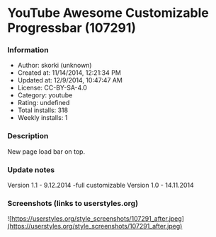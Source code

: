 # YouTube Awesome Customizable Progressbar (107291)

### Information
- Author: skorki (unknown)
- Created at: 11/14/2014, 12:21:34 PM
- Updated at: 12/9/2014, 10:47:47 AM
- License: CC-BY-SA-4.0
- Category: youtube
- Rating: undefined
- Total installs: 318
- Weekly installs: 1


### Description
New page load bar on top.

### Update notes
Version 1.1 - 9.12.2014
-full customizable
Version 1.0 - 14.11.2014

### Screenshots (links to userstyles.org)
![https://userstyles.org/style_screenshots/107291_after.jpeg](https://userstyles.org/style_screenshots/107291_after.jpeg)


